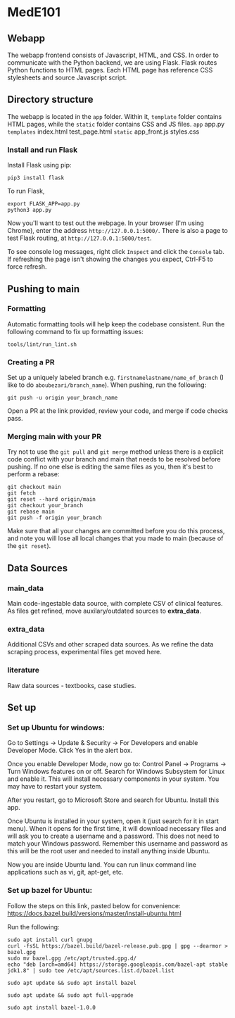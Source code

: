 # MedE101

## Webapp

The webapp frontend consists of Javascript, HTML, and CSS. In order to communicate with the Python backend, we are using Flask. Flask routes Python functions to HTML pages. Each HTML page has reference CSS stylesheets and source Javascript script.

## Directory structure
The webapp is located in the `app` folder. Within it, `template` folder contains HTML pages, while the `static` folder contains CSS and JS files.
`app`
    app.py
    `templates`
        index.html
        test_page.html
    `static`
        app_front.js
        styles.css

### Install and run Flask
Install Flask using pip:
```
pip3 install flask
```
To run Flask,
```
export FLASK_APP=app.py
python3 app.py
```

Now you'll want to test out the webpage. In your browser (I'm using Chrome), enter the address `http://127.0.0.1:5000/`. There is also a page to test Flask routing, at `http://127.0.0.1:5000/test`.

To see console log messages, right click `Inspect` and click the `Console` tab. If refreshing the page isn't showing the changes you expect, Ctrl-F5 to force refresh.


## Pushing to main

### Formatting
Automatic formatting tools will help keep the codebase consistent. Run the following command to fix up formatting issues: 
```
tools/lint/run_lint.sh
```

### Creating a PR
Set up a uniquely labeled branch e.g. `firstnamelastname/name_of_branch` (I like to do `aboubezari/branch_name`). When pushing, run the following: 
```
git push -u origin your_branch_name
```
Open a PR at the link provided, review your code, and merge if code checks pass.

### Merging main with your PR
Try not to use the `git pull` and `git merge` method unless there is a explicit code conflict with your branch and main that needs to be resolved before pushing. If no one else is editing the same files as you, then it's best to perform a rebase: 
```
git checkout main
git fetch
git reset --hard origin/main
git checkout your_branch
git rebase main
git push -f origin your_branch
```
Make sure that all your changes are committed before you do this process, and note you will lose all local changes that you made to main (because of the `git reset`).

## Data Sources

### main_data
Main code-ingestable data source, with complete CSV of clinical features. As files get refined, move auxilary/outdated sources to **extra_data**.

### extra_data
Additional CSVs and other scraped data sources. As we refine the data scraping process, experimental files get moved here.

### literature
Raw data sources - textbooks, case studies.

## Set up
### Set up Ubuntu for windows:
Go to Settings -> Update & Security -> For Developers and enable Developer Mode. Click Yes in the alert box.

Once you enable Developer Mode, now go to: Control Panel -> Programs -> Turn Windows features on or off. Search for Windows Subsystem for Linux and enable it. This will install necessary components in your system. You may have to restart your system.

After you restart, go to Microsoft Store and search for Ubuntu. Install this app.

Once Ubuntu is installed in your system, open it (just search for it in start menu). When it opens for the first time, it will download necessary files and will ask you to create a username and a password. This does not need to match your Windows password. Remember this username and password as this will be the root user and needed to install anything inside Ubuntu.

Now you are inside Ubuntu land. You can run linux command line applications such as vi, git, apt-get, etc.

### Set up bazel for Ubuntu: 
Follow the steps on this link, pasted below for convenience: https://docs.bazel.build/versions/master/install-ubuntu.html

Run the following: 
```
sudo apt install curl gnupg
curl -fsSL https://bazel.build/bazel-release.pub.gpg | gpg --dearmor > bazel.gpg
sudo mv bazel.gpg /etc/apt/trusted.gpg.d/
echo "deb [arch=amd64] https://storage.googleapis.com/bazel-apt stable jdk1.8" | sudo tee /etc/apt/sources.list.d/bazel.list
```

```
sudo apt update && sudo apt install bazel
```

```
sudo apt update && sudo apt full-upgrade
```

```
sudo apt install bazel-1.0.0
```
